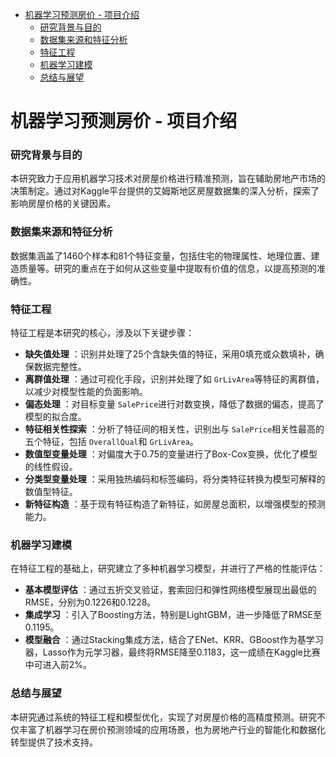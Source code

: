- [机器学习预测房价 - 项目介绍](#机器学习预测房价---项目介绍)
    - [研究背景与目的](#研究背景与目的)
    - [数据集来源和特征分析](#数据集来源和特征分析)
    - [特征工程](#特征工程)
    - [机器学习建模](#机器学习建模)
    - [总结与展望](#总结与展望)

# 机器学习预测房价 - 项目介绍

### 研究背景与目的

本研究致力于应用机器学习技术对房屋价格进行精准预测，旨在辅助房地产市场的决策制定。通过对Kaggle平台提供的艾姆斯地区房屋数据集的深入分析，探索了影响房屋价格的关键因素。

### 数据集来源和特征分析

数据集涵盖了1460个样本和81个特征变量，包括住宅的物理属性、地理位置、建造质量等。研究的重点在于如何从这些变量中提取有价值的信息，以提高预测的准确性。

### 特征工程

特征工程是本研究的核心，涉及以下关键步骤：

* **缺失值处理** ：识别并处理了25个含缺失值的特征，采用0填充或众数填补，确保数据完整性。
* **离群值处理** ：通过可视化手段，识别并处理了如 `GrLivArea`等特征的离群值，以减少对模型性能的负面影响。
* **偏态处理** ：对目标变量 `SalePrice`进行对数变换，降低了数据的偏态，提高了模型的拟合度。
* **特征相关性探索** ：分析了特征间的相关性，识别出与 `SalePrice`相关性最高的五个特征，包括 `OverallQual`和 `GrLivArea`。
* **数值型变量处理** ：对偏度大于0.75的变量进行了Box-Cox变换，优化了模型的线性假设。
* **分类型变量处理** ：采用独热编码和标签编码，将分类特征转换为模型可解释的数值型特征。
* **新特征构造** ：基于现有特征构造了新特征，如房屋总面积，以增强模型的预测能力。

### 机器学习建模

在特征工程的基础上，研究建立了多种机器学习模型，并进行了严格的性能评估：

* **基本模型评估** ：通过五折交叉验证，套索回归和弹性网络模型展现出最低的RMSE，分别为0.1226和0.1228。
* **集成学习** ：引入了Boosting方法，特别是LightGBM，进一步降低了RMSE至0.1195。
* **模型融合** ：通过Stacking集成方法，结合了ENet、KRR、GBoost作为基学习器，Lasso作为元学习器，最终将RMSE降至0.1183，这一成绩在Kaggle比赛中可进入前2%。

### 总结与展望

本研究通过系统的特征工程和模型优化，实现了对房屋价格的高精度预测。研究不仅丰富了机器学习在房价预测领域的应用场景，也为房地产行业的智能化和数据化转型提供了技术支持。
